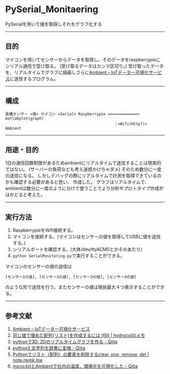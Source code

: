 # PySerial_Monitaering

PySerialを用いて値を取得しそれをグラフ化する

---

## 目的

マイコンを用いてセンサーからデータを取得し、そのデータをraspberrypieにシリアル通信で受け取る。
(受け取るデータはカンマ区切り。)
受け取ったデータを、リアルタイムでグラフに描画しさらに[Ambient – IoTデーター可視化サービス](https://ambidata.io/)に送信するプログラム。

---

## 構成

```  構成.
各種センサー =値> マイコン =Serial> Raspberrypie =============> matlabplot(graph)
                                                ｜=Wifi(Http?)> Ambient

```

---

## 用途・目的

1日の通信回数制限があるためambientにリアルタイムで送信することは現実的ではない。
(サーバーの負荷なども考え迷惑かけちゃダメ)
そのため数分に一度の送信になる。
しかしデバッグの際にリアルタイムで計測を取得できているのかも確認する必要があると思い、
作成した。
グラフはリアルタイムで、ambientは数分に一度のように分けて使うことでより分析やプロトタイプ作成がはかどると考えた。

---

## 実行方法

1. RaspberrypieをWifi接続する。
2. マイコンを接続する。(マイコンはセンサーの値を取得してUSBに値を送信する。)
3. シリアルポートを確認する。(大体/dev/ttyACM0とかそのあたり)
4. ```python SerialMonitering.py```で実行することができる。

マイコンのセンサーの値の送信は

``` .
[センサー1の値], [センサー3の値], [センサー3の値], [センサー4の値]
```

のような形で送信を行う。またセンサーの値は現状最大４つ表示することができる。

---

## 参考文献

1. [Ambient – IoTデーター可視化サービス](https://ambidata.io/)
2. [同じ値で埋めた配列(リスト)を作成するには (fill) | hydroculのメモ](https://hydrocul.github.io/wiki/programming_languages_diff/list/fill.html)
3. [pythonで3D, 2Dのリアルタイムグラフを作る - Qiita](https://qiita.com/42t4345545242/items/710cd42b3ee1f8780260)
4. [python3 文字列を辞書に変換 - Qiita](https://qiita.com/lamplus/items/b5d8872c76757b2c0dd9)
5. [Pythonでリスト（配列）の要素を削除するclear, pop, remove, del | note.nkmk.me](https://note.nkmk.me/python-list-clear-pop-remove-del/)
6. [micro:bitとAmbientで社内の温度、環境光を可視化した - Qiita](https://qiita.com/m_ryusei/items/ec7b6c97f5f4929b43be)